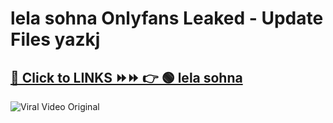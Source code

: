 
 # lela sohna Onlyfans Leaked - Update Files yazkj

## <h2><a href="https://clipsfans.com/lela_sohna&ref=git">🔗 Click to LINKS ⏩⏩ 👉 🟢 lela sohna </a></h2>

<a href="https://clipsfans.com/lela_sohna&ref=git" rel="nofollow" data-target="animated-image.originalLink"><img src="https://i.ibb.co.com/xMMVF88/686577567.gif" alt="Viral Video Original" style="max-width: 100%; display: inline-block;" data-target="animated-image.originalImage"></a>

